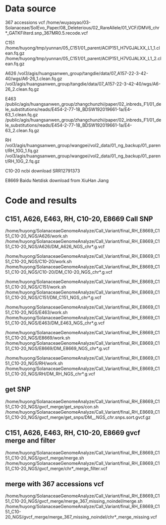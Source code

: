 # Data source
367 accessions vcf
/home/wuyaoyao/03-Solanaceae/SolEvo_Paper/08_Deleterious/02_RareAllele/01_VCF/DMV6_chr*_GATKFilterd.snp_367MR0.5.recode.vcf

C151
/home/huyong/tmp/yunnan/05_C151/01_parent/ACIP151_H7VGJALXX_L1_1.clean.fq.gz
/home/huyong/tmp/yunnan/05_C151/01_parent/ACIP151_H7VGJALXX_L1_2.clean.fq.gz

A626
/vol3/agis/huangsanwen_group/tangdie/data/07_A157-22-3-42-40/wgs/A6-26_1.clean.fq.gz
/vol3/agis/huangsanwen_group/tangdie/data/07_A157-22-3-42-40/wgs/A6-26_2.clean.fq.gz

E463
/public/agis/huangsanwen_group/zhangchunzhi/paper/02_inbreds_F1/01_dele_substitutions/reads/E454-2-77-18_BDSW192019661-1a/E4-63_1.clean.fq.gz
/public/agis/huangsanwen_group/zhangchunzhi/paper/02_inbreds_F1/01_dele_substitutions/reads/E454-2-77-18_BDSW192019661-1a/E4-63_2.clean.fq.gz

RH
/vol3/agis/huangsanwen_group/wangpei/vol2_data/01_ng_backup/01_parent/RH_10G_1.fq.gz
/vol3/agis/huangsanwen_group/wangpei/vol2_data/01_ng_backup/01_parent/RH_10G_2.fq.gz

C10-20
ncbi download SRR12791373

E8669
Baidu Netdisk download from XiuHan Jiang




# Code and results
## C151, A626, E463, RH, C10-20, E8669 Call SNP
/home/huyong/SolanaceaeGenomeAnalyze/Call_Variant/final_RH_E8669_C151_C10-20_NGS/A626/work.sh
/home/huyong/SolanaceaeGenomeAnalyze/Call_Variant/final_RH_E8669_C151_C10-20_NGS/A626/DM_A626_NGS_chr*.g.vcf

/home/huyong/SolanaceaeGenomeAnalyze/Call_Variant/final_RH_E8669_C151_C10-20_NGS/C10-20/work.sh
/home/huyong/SolanaceaeGenomeAnalyze/Call_Variant/final_RH_E8669_C151_C10-20_NGS/C10-20/DM_C10-20_NGS_chr*.g.vcf

/home/huyong/SolanaceaeGenomeAnalyze/Call_Variant/final_RH_E8669_C151_C10-20_NGS/C151/work.sh
/home/huyong/SolanaceaeGenomeAnalyze/Call_Variant/final_RH_E8669_C151_C10-20_NGS/C151/DM_C151_NGS_chr*.g.vcf

/home/huyong/SolanaceaeGenomeAnalyze/Call_Variant/final_RH_E8669_C151_C10-20_NGS/E463/work.sh
/home/huyong/SolanaceaeGenomeAnalyze/Call_Variant/final_RH_E8669_C151_C10-20_NGS/E463/DM_E463_NGS_chr*.g.vcf

/home/huyong/SolanaceaeGenomeAnalyze/Call_Variant/final_RH_E8669_C151_C10-20_NGS/E8669/work.sh
/home/huyong/SolanaceaeGenomeAnalyze/Call_Variant/final_RH_E8669_C151_C10-20_NGS/E8669/DM_E8669_NGS_chr*.g.vcf

/home/huyong/SolanaceaeGenomeAnalyze/Call_Variant/final_RH_E8669_C151_C10-20_NGS/RH/work.sh
/home/huyong/SolanaceaeGenomeAnalyze/Call_Variant/final_RH_E8669_C151_C10-20_NGS/RH/DM_RH_NGS_chr*.g.vcf


## get SNP
/home/huyong/SolanaceaeGenomeAnalyze/Call_Variant/final_RH_E8669_C151_C10-20_NGS/gvcf_merge/get_snps/con.sh
/home/huyong/SolanaceaeGenomeAnalyze/Call_Variant/final_RH_E8669_C151_C10-20_NGS/gvcf_merge/get_snps/DM_*_NGS_chr*.snps.sort.gvcf.gz


## C151, A626, E463, RH, C10-20, E8669 gvcf merge and filter
/home/huyong/SolanaceaeGenomeAnalyze/Call_Variant/final_RH_E8669_C151_C10-20_NGS/gvcf_merge/merge.sh
/home/huyong/SolanaceaeGenomeAnalyze/Call_Variant/final_RH_E8669_C151_C10-20_NGS/gvcf_merge/chr*_merge_filter.vcf


## merge with 367 accessions vcf
/home/huyong/SolanaceaeGenomeAnalyze/Call_Variant/final_RH_E8669_C151_C10-20_NGS/gvcf_merge/merge_367_missing_noindel/merge.sh
/home/huyong/SolanaceaeGenomeAnalyze/Call_Variant/final_RH_E8669_C151_C10-20_NGS/gvcf_merge/merge_367_missing_noindel/chr*_merge_missing.vcf

